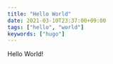 ```yaml
---
title: "Hello World"
date: 2021-03-10T23:37:00+09:00
tags: ["hello", "world"]
keywords: ["hugo"]
---
```

Hello World!

